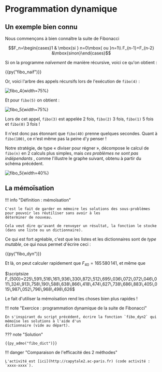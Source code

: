 # Programmation dynamique


## Un exemple bien connu

Nous commençons à bien connaître la suite de Fibonacci


$$F_n=\begin{cases}1 & \mbox{si } n=0\mbox{ ou }n=1\\ F_{n-1}+F_{n-2} &\mbox{sinon}\end{cases}$$

Si on la programme *naïvement* de manière récursive, voici ce qu'on obtient :

{{py("fibo_naif")}}

Or, voici l'arbre des appels récursifs lors de l'exécution de `fibo(4)` :

![fibo_4](../img/fibo_4.svg){width=75%}

Et pour `fibo(5)` on obtient :

![fibo_5](../img/fibo_5.svg){width=75%}

Lors de cet appel, `fibo(3)` est appelée 2 fois, `fibo(2)` 3 fois, `fibo(1)` 5 fois et `fibo(0)` 3 fois !

Il n'est donc pas étonnant que `fibo(40)` prenne quelques secondes. Quant à `fibo(100)`, ce n'est même pas la peine d'y 
penser !

Notre stratégie, de type « diviser pour régner », décompose le calcul de `fibo(n)` en 2 calculs plus simples, mais *ces
problèmes ne sont pas indépendants* , comme l'illustre le graphe suivant, obtenu à partir du schéma précédent.

![fibo_5](../img/fibo_5_graphe.svg){width=40%}

## La mémoïsation 

!!! info "Définition : mémoïsation"
    
    C'est le fait de garder en mémoire les solutions des sous-problèmes pour pouvoir les réutiliser sans avoir à les 
    déterminer de nouveau.
    
    Cela veut dire qu'avant de renvoyer un résultat, la fonction le stocke (dans une liste ou un dictionnaire). 

Ce qui est fort agréable, c'est que les listes et les dictionnaires sont de *type mutable*, ce qui nous permet d'écrire ceci :

{{py("fibo_dyn")}}

Et là, on peut calculer rapidement que $F_{40}=165\,580\,141$, et même que

$\scriptsize F_{500}=225\,591\,516\,161\,936\,330\,872\,512\,695\,036\,072\,072\,046\,011\,324\,913\,758\,190\,588\,638\,866\,418\,474\,627\,738\,686\,883\,405\,015\,987\,052\,796\,968\,498\,626$
    
Le fait d'utiliser la mémoïsation rend les choses bien plus rapides !

!!! note "Exercice : programmation dynamique de la  suite de Fibonacci"

    En s'inspirant du script précédent, écrire la fonction `fibo_dyn2` qui mémoïse les solutions à l'aide d'un
    dictionnaire (vide au départ).

??? note "Solution"

    {{py_admo("fibo_dict")}}

!!! danger "Comparaison de l'efficacité des 2 méthodes"

    L'activité est [ici](http://capytale2.ac-paris.fr) (code activité : `xxxx-xxxx`).
    

